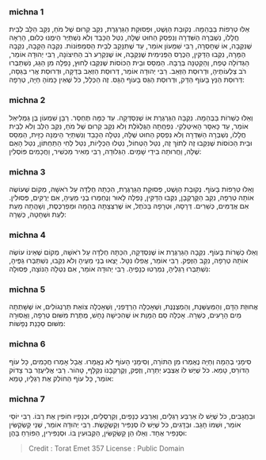 
### michna 1
אֵלּוּ טְרֵפוֹת בַּבְּהֵמָה. נְקוּבַת הַוֶּשֶׁט, וּפְסוּקַת הַגַּרְגֶּרֶת, נִקַּב קְרוּם שֶׁל מֹחַ, נִקַּב הַלֵּב לְבֵית חֲלָלוֹ, נִשְׁבְּרָה הַשִּׁדְרָה וְנִפְסַק הַחוּט שֶׁלָּהּ, נִטַּל הַכָּבֵד וְלֹא נִשְׁתַּיֵּר הֵימֶנּוּ כְלוּם, הָרֵאָה שֶׁנִּקְּבָה, אוֹ שֶׁחָסְרָה, רַבִּי שִׁמְעוֹן אוֹמֵר, עַד שֶׁתִּנָּקֵב לְבֵית הַסִּמְפּוֹנוֹת. נִקְּבָה הַקֵּבָה, נִקְּבָה הַמָּרָה, נִקְּבוּ הַדַּקִּין, הַכֶּרֶס הַפְּנִימִית שֶׁנִּקְּבָה, אוֹ שֶׁנִּקְרַע רֹב הַחִיצוֹנָה, רַבִּי יְהוּדָה אוֹמֵר, הַגְּדוֹלָה טֶפַח, וְהַקְּטַנָּה בְּרֻבָּהּ. הַמְסֵס וּבֵית הַכּוֹסוֹת שֶׁנִּקְּבוּ לַחוּץ, נָפְלָה מִן הַגַּג, נִשְׁתַּבְּרוּ רֹב צַלְעוֹתֶיהָ, וּדְרוּסַת הַזְּאֵב. רַבִּי יְהוּדָה אוֹמֵר, דְּרוּסַת הַזְּאֵב בַּדַּקָּה, וּדְרוּסַת אֲרִי בַּגַּסָּה, דְּרוּסַת הַנֵּץ בָּעוֹף הַדַּק, וּדְרוּסַת הַגַּס בָּעוֹף הַגָּס. זֶה הַכְּלָל, כֹּל שֶׁאֵין כָּמוֹהָ חַיָּה, טְרֵפָה: 

### michna 2
וְאֵלּוּ כְשֵׁרוֹת בַּבְּהֵמָה. נִקְּבָה הַגַּרְגֶּרֶת אוֹ שֶׁנִּסְדְּקָה. עַד כַּמָּה תֶּחְסַר. רַבָּן שִׁמְעוֹן בֶּן גַּמְלִיאֵל אוֹמֵר, עַד כָּאִסָּר הָאִיטַלְקִי. נִפְחֲתָה הַגֻּלְגֹּלֶת וְלֹא נִקַּב קְרוּם שֶׁל מֹחַ, נִקַּב הַלֵּב וְלֹא לְבֵית חֲלָלוֹ, נִשְׁבְּרָה הַשִּׁדְרָה וְלֹא נִפְסַק הַחוּט שֶׁלָּהּ, נִטְּלָה הַכָּבֵד וְנִשְׁתַּיֵּר הֵימֶנָּה כַזָּיִת, הַמְסֵס וּבֵית הַכּוֹסוֹת שֶׁנִּקְּבוּ זֶה לְתוֹךְ זֶה, נִטַּל הַטְּחוֹל, נִטְּלוּ הַכְּלָיוֹת, נִטַּל לְחִי הַתַּחְתּוֹן, נִטַּל הָאֵם שֶׁלָּהּ, וַחֲרוּתָה בִידֵי שָׁמָיִם. הַגְּלוּדָה, רַבִּי מֵאִיר מַכְשִׁיר, וַחֲכָמִים פּוֹסְלִין: 

### michna 3
וְאֵלּוּ טְרֵפוֹת בָּעוֹף. נְקוּבַת הַוֶּשֶׁט, פְּסוּקַת הַגַּרְגֶּרֶת, הִכַּתָּהּ חֻלְדָּה עַל רֹאשָׁהּ, מְקוֹם שֶׁעוֹשֶׂה אוֹתָהּ טְרֵפָה, נִקַּב הַקֻּרְקְבָן, נִקְּבוּ הַדַּקִּין, נָפְלָה לָאוּר וְנֶחְמְרוּ בְנֵי מֵעֶיהָ, אִם יְרֻקִּים, פְּסוּלִין. אִם אֲדֻמִּים, כְּשֵׁרִים. דְּרָסָהּ, וּטְרָפָהּ בַּכֹּתֶל, אוֹ שֶׁרִצְּצַתָּהּ בְּהֵמָה וּמְפַרְכֶּסֶת, וְשָׁהֲתָה מֵעֵת לְעֵת וּשְׁחָטָהּ, כְּשֵׁרָה: 

### michna 4
וְאֵלּוּ כְשֵׁרוֹת בָּעוֹף. נִקְּבָה הַגַּרְגֶּרֶת אוֹ שֶׁנִּסְדְּקָה, הִכַּתָּהּ חֻלְדָּה עַל רֹאשָׁהּ, מְקוֹם שֶׁאֵינוֹ עוֹשֶׂה אוֹתָהּ טְרֵפָה, נִקַּב הַזֶּפֶק. רַבִּי אוֹמֵר, אֲפִלּוּ נִטָּל. יָצְאוּ בְנֵי מֵעֶיהָ וְלֹא נִקְּבוּ, נִשְׁתַּבְּרוּ גַפֶּיהָ, נִשְׁתַּבְּרוּ רַגְלֶיהָ, נִמְרְטוּ כְנָפֶיהָ. רַבִּי יְהוּדָה אוֹמֵר, אִם נִטְּלָה הַנּוֹצָה, פְּסוּלָה: 

### michna 5
אֲחוּזַת הַדָּם, וְהַמְּעֻשֶּׁנֶת, וְהַמְצֻנֶּנֶת, וְשֶׁאָכְלָה הַרְדֻּפְנִי, וְשֶׁאָכְלָה צוֹאַת תַּרְנְגוֹלִים, אוֹ שֶׁשָּׁתְתָה מַיִם הָרָעִים, כְּשֵׁרָה. אָכְלָה סַם הַמָּוֶת אוֹ שֶׁהִכִּישָׁהּ נָחָשׁ, מֻתֶּרֶת מִשּׁוּם טְרֵפָה, וַאֲסוּרָה מִשּׁוּם סַכָּנַת נְפָשׁוֹת: 

### michna 6
סִימָנֵי בְהֵמָה וְחַיָּה נֶאֶמְרוּ מִן הַתּוֹרָה, וְסִימָנֵי הָעוֹף לֹא נֶאֱמָרוּ. אֲבָל אָמְרוּ חֲכָמִים, כָּל עוֹף הַדּוֹרֵס, טָמֵא. כֹּל שֶׁיֶּשׁ לוֹ אֶצְבַּע יְתֵרָה, וְזֶפֶק, וְקֻרְקְבָנוֹ נִקְלָף, טָהוֹר. רַבִּי אֱלִיעֶזֶר בַּר צָדוֹק אוֹמֵר, כָּל עוֹף הַחוֹלֵק אֶת רַגְלָיו, טָמֵא: 

### michna 7
וּבַחֲגָבִים, כֹּל שֶׁיֶּשׁ לוֹ אַרְבַּע רַגְלַיִם, וְאַרְבַּע כְּנָפַיִם, וְקַרְסֻלַּיִם, וּכְנָפָיו חוֹפִין אֶת רֻבּוֹ. רַבִּי יוֹסֵי אוֹמֵר, וּשְׁמוֹ חָגָב. וּבַדָּגִים, כֹּל שֶׁיֶּשׁ לוֹ סְנַפִּיר וְקַשְׂקָשֶׂת. רַבִּי יְהוּדָה אוֹמֵר, שְׁנֵי קַשְׂקַשִּׂין וּסְנַפִּיר אֶחָד. וְאֵלּוּ הֵן קַשְׂקַשִּׂין, הַקְּבוּעִין בּוֹ. וּסְנַפִּירִין, הַפּוֹרֵחַ בָּהֶן: 

>Credit : Torat Emet 357
>License : Public Domain 